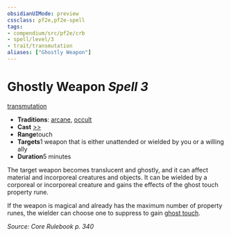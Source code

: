 ```yaml
---
obsidianUIMode: preview
cssclass: pf2e,pf2e-spell
tags:
- compendium/src/pf2e/crb
- spell/level/3
- trait/transmutation
aliases: ["Ghostly Weapon"]
---
```

# Ghostly Weapon *Spell 3*   
[transmutation](../../Rules/traits/transmutation.md)  

- **Traditions**: [arcane](../../Rules/traits/arcane.md), [occult](../../Rules/traits/occult.md)
- **Cast** [>>](../../Rules/core-rulebook/chapter-9-playing-the-game.md#Actions "Two-Action") 
- **Range**touch
- **Targets**1 weapon that is either unattended or wielded by you or a willing ally
- **Duration**5 minutes

The target weapon becomes translucent and ghostly, and it can affect material and incorporeal creatures and objects. It can be wielded by a corporeal or incorporeal creature and gains the effects of the ghost touch property rune.

If the weapon is magical and already has the maximum number of property runes, the wielder can choose one to suppress to gain [ghost touch](../equipment/items/ghost-touch.md).

*Source: Core Rulebook p. 340*
